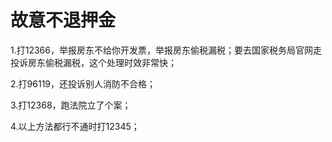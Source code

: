 

# 故意不退押金

1.打12366，举报房东不给你开发票，举报房东偷税漏税；要去国家税务局官网走投诉房东偷税漏税，这个处理时效非常快；

2.打96119，还投诉别人消防不合格；

3.打12368，跑法院立了个案；

4.以上方法都行不通时打12345；